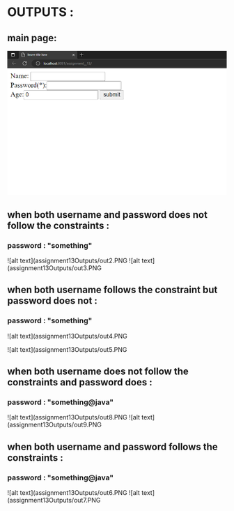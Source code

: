<h1>OUTPUTS : </h1>

<h2>main page: </h2>

![alt text](assignment13Outputs/out1.PNG)

<h2>when both username and password does not follow the constraints :  </h2>
<h3>password : "something"</h3>

![alt text](assignment13Outputs/out2.PNG
![alt text](assignment13Outputs/out3.PNG

<h2>when both username follows the constraint but password does not :  </h2>
<h3>password : "something"</h3>

![alt text](assignment13Outputs/out4.PNG


![alt text](assignment13Outputs/out5.PNG

<h2>when both username does not follow the constraints and password does :  </h2>
<h3>password : "something@java"</h3>

![alt text](assignment13Outputs/out8.PNG
![alt text](assignment13Outputs/out9.PNG

<h2>when both username and password follows the constraints :  </h2>
<h3>password : "something@java"</h3>

![alt text](assignment13Outputs/out6.PNG
![alt text](assignment13Outputs/out7.PNG
